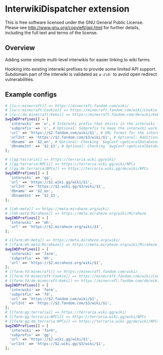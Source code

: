 # InterwikiDispatcher extension

This is free software licensed under the GNU General Public License. Please
see http://www.gnu.org/copyleft/gpl.html for further details, including the
full text and terms of the license.

## Overview
Adding some simple multi-level interwikis for easier linking to wiki farms.

Hooking into existing interwiki prefixes to provide some limited API support. Subdomain part of the interwiki is validated as `a-z\d-` to avoid open redirect vulnerabilities.

## Example configs
```php
# [[w:c:minecraft]] => https://minecraft.fandom.com/wiki/
# [[w:c:minecraft:Cookie]] => https://minecraft.fandom.com/wiki/Cookie
# [[w:c:de.minecraft:Keks]] => https://minecraft.fandom.com/de/wiki/Keks
$wgIWDPrefixes[] = [
  'interwiki' => 'w', # Interwiki prefix that exists in the interwiki table
  'subprefix' => 'c', # Optional: Subprefix to keep the interwiki working mostly as expected
  'url' => 'https://$2.fandom.com/wiki/$1', # URL format for the interwiki `w:c:$2:$1`
  'urlInt' => 'https://$2.fandom.com/$3/wiki/$1', # Optional: Additional URL format `w:c:$3.$2:$1`
  'dbname' => '$2_en', # Optional: Checking `$wgConf->getLocalDatabases()` if the wiki exists
  'dbnameInt' => '$2_$3', # Optional: Checking `$wgConf->getLocalDatabases()` if the wiki exists
];
```
```php
# [[gg:terraria]] => https://terraria.wiki.gg/wiki/
# [[gg:terraria:NPCs]] => https://terraria.wiki.gg/wiki/NPCs
# [[gg:de.terraria:NPCs]] => https://terraria.wiki.gg/de/wiki/NPCs
$wgIWDPrefixes[] = [
  'interwiki' => 'gg',
  'url' => 'https://$2.wiki.gg/wiki/$1',
  'urlInt' => 'https://$2.wiki.gg/$3/wiki/$1',
  'dbname' => '$2_en',
  'dbnameInt' => '$2_$3',
];
```
```php
# [[mh:meta]] => https://meta.miraheze.org/wiki/
# [[mh:meta:Miraheze]] => https://meta.miraheze.org/wiki/Miraheze
$wgIWDPrefixes[] = [
  'interwiki' => 'mh',
  'url' => 'https://$2.miraheze.org/wiki/$1',
];
```
```php
# [[farm:mh:meta]] => https://meta.miraheze.org/wiki/
# [[farm:mh:meta:Miraheze]] => https://meta.miraheze.org/wiki/Miraheze
$wgIWDPrefixes[] = [
  'interwiki' => 'farm',
  'subprefix' => 'mh',
  'url' => 'https://$2.miraheze.org/wiki/$1',
];
# [[farm:fd:minecraft]] => https://minecraft.fandom.com/wiki/
# [[farm:fd:minecraft:Cookie]] => https://minecraft.fandom.com/wiki/Cookie
# [[farm:fd:de.minecraft:Keks]] => https://minecraft.fandom.com/de/wiki/Keks
$wgIWDPrefixes[] = [
  'interwiki' => 'farm',
  'subprefix' => 'fd',
  'url' => 'https://$2.fandom.com/wiki/$1',
  'urlInt' => 'https://$2.fandom.com/$3/wiki/$1',
];
# [[farm:gg:terraria]] => https://terraria.wiki.gg/wiki/
# [[farm:gg:terraria:NPCs]] => https://terraria.wiki.gg/wiki/NPCs
# [[farm:gg:de.terraria:NPCs]] => https://terraria.wiki.gg/de/wiki/NPCs
$wgIWDPrefixes[] = [
  'interwiki' => 'farm',
  'subprefix' => 'gg',
  'url' => 'https://$2.wiki.gg/wiki/$1',
  'urlInt' => 'https://$2.wiki.gg/$3/wiki/$1',
];
```